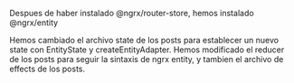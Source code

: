 Despues de haber instalado @ngrx/router-store, hemos instalado @ngrx/entity

Hemos cambiado el archivo state de los posts para establecer un nuevo state con EntityState y createEntityAdapter.
Hemos modificado el reducer de los posts para seguir la sintaxis de ngrx entity, y tambien el archivo de effects de los posts.

